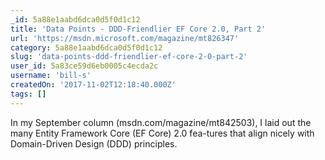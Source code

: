 ```yaml
---
_id: 5a88e1aabd6dca0d5f0d1c12
title: 'Data Points - DDD-Friendlier EF Core 2.0, Part 2'
url: 'https://msdn.microsoft.com/magazine/mt826347'
category: 5a88e1aabd6dca0d5f0d1c12
slug: 'data-points-ddd-friendlier-ef-core-2-0-part-2'
user_id: 5a83ce59d6eb0005c4ecda2c
username: 'bill-s'
createdOn: '2017-11-02T12:18:40.000Z'
tags: []
---
```


In my September column (msdn.com/magazine/mt842503), I laid out the many Entity Framework Core (EF Core) 2.0 fea-tures that align nicely with Domain-Driven Design (DDD) principles.
